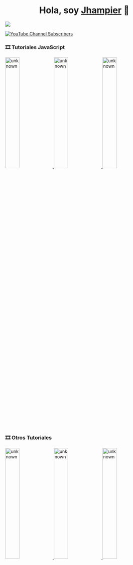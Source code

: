 <div align="center">
<h1 align="center">Hola, soy <a href="https://www.youtube.com/@jhampier_">Jhampier</a> 👋</h1>
</div>
<img src="https://i.imgur.com/pt2jToy.jpg">

[![YouTube Channel Subscribers](https://img.shields.io/youtube/channel/subscribers/UCIjEgHA1vatSR2K4rfcdNRg?style=social)](https://www.youtube.com/@jhampier_?sub_confirmation=1)


### 🎞️ Tutoriales JavaScript

<a href='https://youtu.be/mFlhxnmel8M' target='_blank'>
  <img width='30%' src='https://img.youtube.com/vi/mFlhxnmel8M/mqdefault.jpg' alt='unknown' />
</a>
<a href='https://youtu.be/Oat0bMq5NGc' target='_blank'>
  <img width='30%' src='https://img.youtube.com/vi/Oat0bMq5NGc/mqdefault.jpg' alt='unknown' />
</a>
<a href='https://youtu.be/nvh51c4UfmM' target='_blank'>
  <img width='30%' src='https://img.youtube.com/vi/nvh51c4UfmM/mqdefault.jpg' alt='unknown' />
</a>

### 🎞️ Otros Tutoriales 

<a href='https://youtu.be/SqNOKrVey_w' target='_blank'>
  <img width='30%' src='https://img.youtube.com/vi/SqNOKrVey_w/mqdefault.jpg' alt='unknown' />
</a>
<a href='https://youtu.be/efswDcAw484' target='_blank'>
  <img width='30%' src='https://img.youtube.com/vi/efswDcAw484/mqdefault.jpg' alt='unknown' />
</a>
<a href='https://youtu.be/1jLzIY2vXwU' target='_blank'>
  <img width='30%' src='https://img.youtube.com/vi/1jLzIY2vXwU/mqdefault.jpg' alt='unknown' />
</a>


